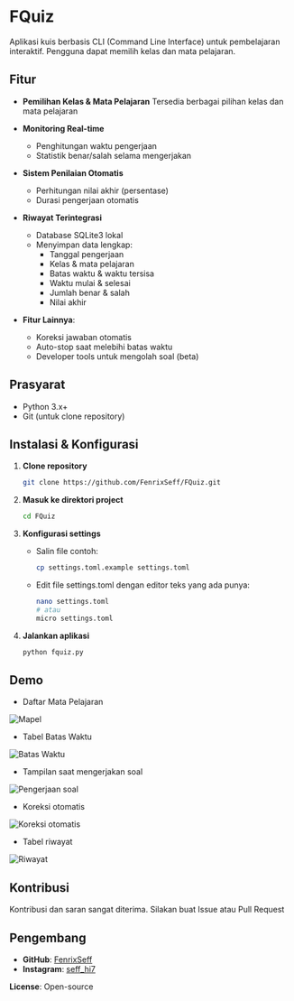# FQuiz

Aplikasi kuis berbasis CLI (Command Line Interface) untuk pembelajaran interaktif. Pengguna dapat memilih kelas dan mata pelajaran.


## Fitur

- **Pemilihan Kelas & Mata Pelajaran**
  Tersedia berbagai pilihan kelas dan mata pelajaran

- **Monitoring Real-time**
  - Penghitungan waktu pengerjaan
  - Statistik benar/salah selama mengerjakan

- **Sistem Penilaian Otomatis**
  - Perhitungan nilai akhir (persentase)
  - Durasi pengerjaan otomatis

- **Riwayat Terintegrasi**
  - Database SQLite3 lokal
  - Menyimpan data lengkap:
    - Tanggal pengerjaan
    - Kelas & mata pelajaran
    - Batas waktu & waktu tersisa
    - Waktu mulai & selesai
    - Jumlah benar & salah
    - Nilai akhir

- **Fitur Lainnya**:
  - Koreksi jawaban otomatis
  - Auto-stop saat melebihi batas waktu
  - Developer tools untuk mengolah soal (beta)


## Prasyarat

- Python 3.x+
- Git (untuk clone repository)

## Instalasi & Konfigurasi

1. **Clone repository**
   ```bash
   git clone https://github.com/FenrixSeff/FQuiz.git
   ```

2. **Masuk ke direktori project**
   ```bash
   cd FQuiz
   ```
3. **Konfigurasi settings**
   - Salin file contoh:
     ```bash
     cp settings.toml.example settings.toml
     ```
   - Edit file settings.toml dengan editor teks yang ada punya:
     ```bash
     nano settings.toml
     # atau
     micro settings.toml
     ```
4. **Jalankan aplikasi**
   ```bash
   python fquiz.py
   ```

## Demo

- Daftar Mata Pelajaran

![Mapel](assets/new/contoh_daftar_pelajaran.jpg)

- Tabel Batas Waktu

![Batas Waktu](assets/new/contoh_daftar_batas_waktu.jpg)

- Tampilan saat mengerjakan soal

![Pengerjaan soal](assets/new/contoh_saat_mengerjakan_soal.jpg)

- Koreksi otomatis

![Koreksi otomatis](assets/new/contoh_hasil_koreksi.jpg)

- Tabel riwayat

![Riwayat](assets/new/contoh_riwayat.jpg)

## Kontribusi

Kontribusi dan saran sangat diterima. Silakan buat Issue atau Pull Request

## Pengembang

- **GitHub**: [FenrixSeff](https://github.com/FenrixSeff)
- **Instagram**: [seff_hi7](https://instagram.com/seff_hi7)

**License**: Open-source
